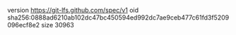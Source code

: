version https://git-lfs.github.com/spec/v1
oid sha256:0888ad6210ab102dc47bc450594ed992dc7ae9ceb477c61fd3f5209096ecf8e2
size 30963
